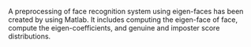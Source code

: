 A preprocessing of face recognition system using eigen-faces has been created by using Matlab. It includes computing the eigen-face of face, compute the eigen-coefficients, and genuine and imposter score distributions.
